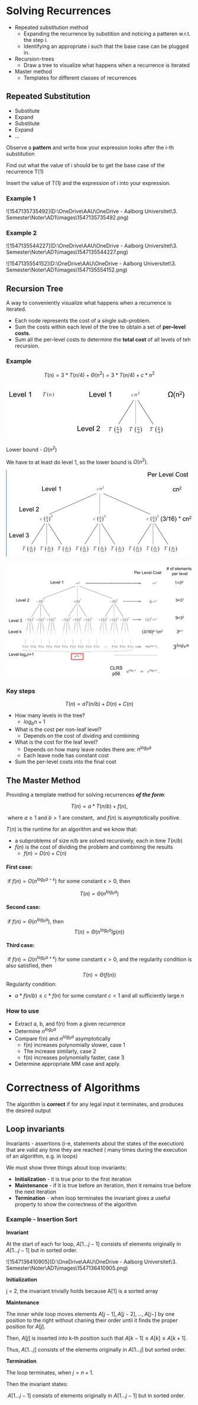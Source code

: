 # Solving Recurrences

* Repeated substitution method
  * Expanding the recurrence by substition and noticing a patteren w.r.t. the step i.
  * Identifying an appropriate i such that the base case can be plugged in.
* Recursion-trees
  * Draw a tree to visualize what happens when a recurrence is iterated
* Master method
  * Templates for different classes of recurrences



## Repeated Substitution

* Substitute
* Expand
* Substitute
* Expand
* ...

Observe a **pattern** and write how your expression looks after the i-th substitution

Find out what the value of i should be to get the base case of the recurrence T(1)

Insert the value of T(1) and the expression of i into your expression.

<div style="page-break-after: always;"></div>

### Example 1

![1547135735492](D:\OneDrive\AAU\OneDrive - Aalborg Universitet\3. Semester\Noter\AD1\images\1547135735492.png)



<div style="page-break-after: always;"></div>

### Example 2

![1547135544227](D:\OneDrive\AAU\OneDrive - Aalborg Universitet\3. Semester\Noter\AD1\images\1547135544227.png)



![1547135554152](D:\OneDrive\AAU\OneDrive - Aalborg Universitet\3. Semester\Noter\AD1\images\1547135554152.png)

<div style="page-break-after: always;"></div>

## Recursion Tree

A way to conveniently visualize what happens when a recurrence is iterated.

* Each node represents the cost of a single sub-problem.
* Sum the costs within each level of the tree to obtain a set of **per–level costs**.
* Sum all the per-level costs to determine the **total cost** of all levels of teh recursion.

### Example

$$
T(n)=3*T(n/4)+\Theta(n^2)=3*T(n/4)+c*n^2
$$

![1537872625960](../DEB/images/1537872625960.png)

Lower bound - $\Omega(n^2)$

We have to at least do level 1, so the lower bound is  $\Omega(n^2)$.

![1537872814246](../DEB/images/1537872814246.png)

![1537873135300](../DEB/images/1537873135300.png)

### Key steps

$$
T(n)=aT(n/b)+D(n)+C(n)
$$

* How many levels in the tree?
  * $log_bn+1$
* What is the cost per non-leaf level?
  * Depends on the cost of dividing and combining
* What is the cost for the leaf level?
  * Depends on how many leave nodes there are: $n^{log_ba}$
  * Each leave node has constant cost
* Sum the per-level costs into the final cost



<div style="page-break-after: always;"></div>

## The Master Method

Providing a template method for solving recurrences _**of the form**_: 


$$
T(n)=a*T(n/b)+f(n),
$$

​	where $a\geq 1$ and $b>1$ are constant,
​	and $f(n)$ is asymptotically positive.



$T(n)$ is the runtime for an algorithm and we know that:

* a subproblems of size n/b are solved recursively, each in time $T(n/b)$ 
* $f(n)$ is the cost of dividing the problem and combining the results
  * $f(n)=D(n)+C(n)$



#### First case:

​	if $f(n)=O(n^{log_ba-\epsilon})$ for some constant $\epsilon>0$, then

$$
T(n)=\Theta(n^{log_ba})
$$

#### **Second case**:

​	if $f(n)=\Theta(n^{log_ba})$, then
$$
T(n)=\Theta(n^{log_ba}lg(n))
$$

#### **Third case**:

​	if $f(n)=\Omega(n^{log_ba+\epsilon})$ for some constant $\epsilon>0$, and the regularity condition is also satisfied, then
$$
T(n)=\Theta(f(n))
$$
Regularity condition:

* $a*f(n/b)\leq c*f(n)$ for some constant $c<1$ and all sufficiently large n

### How to use

* Extract a, b, and f(n) from a given recurrence
* Determine $n^{log_ba}$
* Compare f(n) and $n^{log_ba}$ asymptotically
  * f(n) increases polynomially slower, case 1
  * The increase similarly, case 2
  * f(n) increases polynomially faster, case 3
* Determine appropriate MM case and apply.



# Correctness of Algorithms

The algorithm is **correct** if for any legal input it terminates, and produces the desired output

## Loop invariants

Invariants - assertions (i-e, statements about the states of the execution) that are valid any time they are reached ( many times during the execution of an algorithm, e.g. in loops)

We must show three things about loop invariants:

* **Initialization** - it is true prior to the first iteration
* **Maintenance** - if it is true before an iteration, *then* it remains true before the next iteration
* **Termination** - when loop terminates the invariant gives a useful property to show the correctness of the algorithm



### Example - Insertion Sort

**Invariant**

At the start of each for loop, $A[1...j-1]$ consists of elements originally in $A[1...j-1]$ but in sorted order.

![1547136410905](D:\OneDrive\AAU\OneDrive - Aalborg Universitet\3. Semester\Noter\AD1\images\1547136410905.png)

**Initialization**

j = 2, the invariant trivially holds because A[1] is a sorted array

**Maintenance**

The inner while loop moves elements $A[j-1],A[j-2],...,A[j-]$ by one position to the right without chaning their order until it finds the proper position for $A[j]$.

Then, $A[j]$ is inserted into k-th position such that $A[k-1]\leq A[k]\leq A[k+1]$.

Thus, $A[1...j]$ consists of the elements originally in $A[1...j]$ but sorted order.



**Termination**

The loop terminates, when $j=n+1$.

Then the invariant states:

​	$A[1...j-1]$ consists of elements originally in $A[1...j-1]$ but in sorted order.




